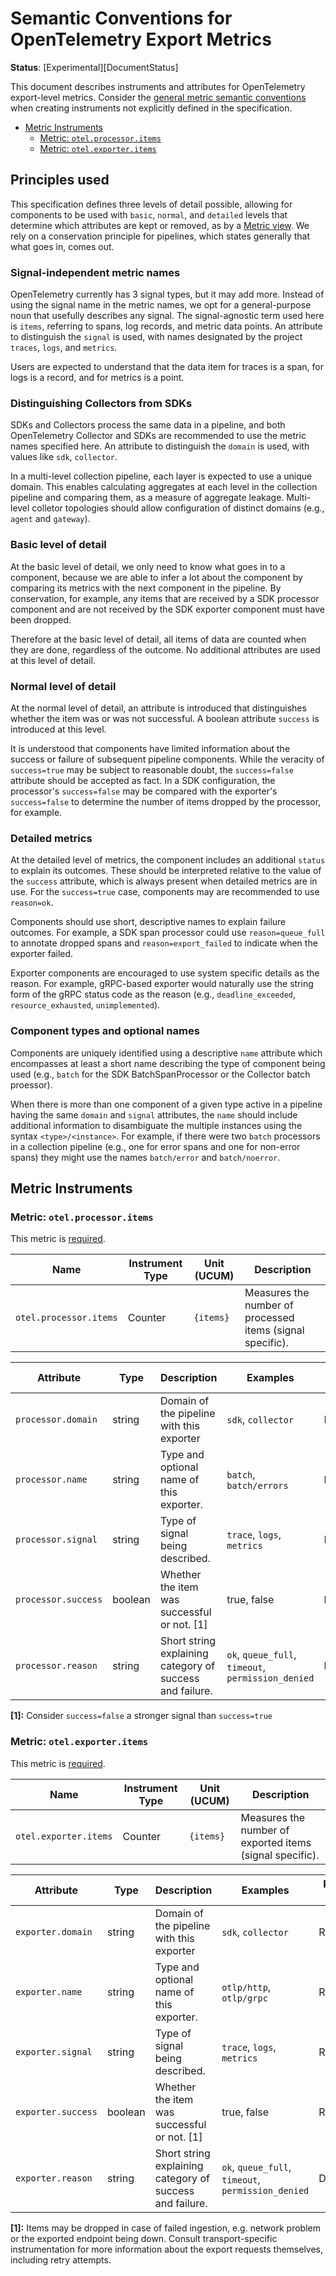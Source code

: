 <!--- Hugo front matter used to generate the website version of this page:
linkTitle: OpenTelemetry Export
--->

# Semantic Conventions for OpenTelemetry Export Metrics

**Status**: [Experimental][DocumentStatus]

This document describes instruments and attributes for OpenTelemetry
export-level metrics. Consider the [general metric semantic
conventions](README.md#general-metric-semantic-conventions) when creating
instruments not explicitly defined in the specification.

<!-- Re-generate TOC with `markdown-toc --no-first-h1 -i` -->

<!-- toc -->

- [Metric Instruments](#metric-instruments)
  * [Metric: `otel.processor.items`](#metric-otelprocessoritems)
  * [Metric: `otel.exporter.items`](#metric-otelexporteritems)

<!-- tocstop -->

## Principles used

This specification defines three levels of detail possible, allowing
for components to be used with `basic`, `normal`, and `detailed`
levels that determine which attributes are kept or removed, as by a
[Metric
view](https://opentelemetry.io/docs/specs/otel/metrics/sdk/#view).  We
rely on a conservation principle for pipelines, which states generally
that what goes in, comes out.

### Signal-independent metric names

OpenTelemetry currently has 3 signal types, but it may add more.
Instead of using the signal name in the metric names, we opt for a
general-purpose noun that usefully describes any signal.  The
signal-agnostic term used here is `items`, referring to spans, log
records, and metric data points.  An attribute to distinguish the
`signal` is used, with names designated by the project `traces`,
`logs`, and `metrics`.

Users are expected to understand that the data item for traces is a
span, for logs is a record, and for metrics is a point.

### Distinguishing Collectors from SDKs

SDKs and Collectors process the same data in a pipeline, and both
OpenTelemetry Collector and SDKs are recommended to use the metric
names specified here.  An attribute to distinguish the `domain` is
used, with values like `sdk`, `collector`.

In a multi-level collection pipeline, each layer is expected to use a
unique domain.  This enables calculating aggregates at each level in
the collection pipeline and comparing them, as a measure of aggregate
leakage.  Multi-level colletor topologies should allow configuration
of distinct domains (e.g., `agent` and `gateway`).

### Basic level of detail

At the basic level of detail, we only need to know what goes in to a
component, because we are able to infer a lot about the component by
comparing its metrics with the next component in the pipeline.  By
conservation, for example, any items that are received by a SDK
processor component and are not received by the SDK exporter component
must have been dropped.

Therefore at the basic level of detail, all items of data are counted
when they are done, regardless of the outcome.  No additional
attributes are used at this level of detail.

### Normal level of detail

At the normal level of detail, an attribute is introduced that
distinguishes whether the item was or was not successful.  A boolean
attribute `success` is introduced at this level.

It is understood that components have limited information about the
success or failure of subsequent pipeline components.  While the
veracity of `success=true` may be subject to reasonable doubt, the
`success=false` attribute should be accepted as fact.  In a SDK
configuration, the processor's `success=false` may be compared with
the exporter's `success=false` to determine the number of items
dropped by the processor, for example.

### Detailed metrics

At the detailed level of metrics, the component includes an additional
`status` to explain its outcomes.  These should be interpreted
relative to the value of the `success` attribute, which is always
present when detailed metrics are in use.  For the `success=true`
case, components may are recommended to use `reason=ok`.

Components should use short, descriptive names to explain failure
outcomes.  For example, a SDK span processor could use
`reason=queue_full` to annotate dropped spans and
`reason=export_failed` to indicate when the exporter failed.

Exporter components are encouraged to use system specific details as
the reason.  For example, gRPC-based exporter would naturally use the
string form of the gRPC status code as the reason (e.g.,
`deadline_exceeded`, `resource_exhausted`, `unimplemented`).

### Component types and optional names

Components are uniquely identified using a descriptive `name`
attribute which encompasses at least a short name describing the type
of component being used (e.g., `batch` for the SDK BatchSpanProcessor
or the Collector batch proessor).

When there is more than one component of a given type active in a
pipeline having the same `domain` and `signal` attributes, the `name`
should include additional information to disambiguate the multiple
instances using the syntax `<type>/<instance>`.  For example, if there
were two `batch` processors in a collection pipeline (e.g., one for
error spans and one for non-error spans) they might use the names
`batch/error` and `batch/noerror`.

## Metric Instruments

### Metric: `otel.processor.items`

This metric is [required][MetricRequired].

<!-- semconv metric.otel.processor.items(metric_table) -->
| Name     | Instrument Type | Unit (UCUM) | Description    |
| -------- | --------------- | ----------- | -------------- |
| `otel.processor.items` | Counter | `{items}` | Measures the number of processed items (signal specific). |
<!-- endsemconv -->


<!-- semconv metric.otel.processor.items(full) -->
| Attribute           | Type    | Description                                              | Examples                                           | Requirement Level |
|---------------------|---------|----------------------------------------------------------|----------------------------------------------------|-------------------|
| `processor.domain`  | string  | Domain of the pipeline with this exporter                | `sdk`, `collector`                                 | Required          |
| `processor.name`    | string  | Type and optional name of this exporter.                 | `batch`, `batch/errors`                            | Required          |
| `processor.signal`  | string  | Type of signal being described.                          | `trace`, `logs`, `metrics`                         | Required          |
| `processor.success` | boolean | Whether the item was successful or not. [1]              | true, false                                        | Recommended       |
| `processor.reason`  | string  | Short string explaining category of success and failure. | `ok`, `queue_full`, `timeout`, `permission_denied` | Detailed          |

**[1]:** Consider `success=false` a stronger signal than `success=true`
<!-- endsemconv -->

### Metric: `otel.exporter.items`

This metric is [required][MetricRequired].

<!-- semconv metric.otel.exporter.items(metric_table) -->
| Name     | Instrument Type | Unit (UCUM) | Description    |
| -------- | --------------- | ----------- | -------------- |
| `otel.exporter.items` | Counter | `{items}` | Measures the number of exported items (signal specific). |
<!-- endsemconv -->

<!-- semconv metric.otel.exporter.items(full) -->
| Attribute          | Type    | Description                                              | Examples                                           | Requirement Level |
|--------------------|---------|----------------------------------------------------------|----------------------------------------------------|-------------------|
| `exporter.domain`  | string  | Domain of the pipeline with this exporter                | `sdk`, `collector`                                 | Required          |
| `exporter.name`    | string  | Type and optional name of this exporter.                 | `otlp/http`, `otlp/grpc`                           | Required          |
| `exporter.signal`  | string  | Type of signal being described.                          | `trace`, `logs`, `metrics`                         | Required          |
| `exporter.success` | boolean | Whether the item was successful or not. [1]              | true, false                                        | Recommended       |
| `exporter.reason`  | string  | Short string explaining category of success and failure. | `ok`, `queue_full`, `timeout`, `permission_denied` | Detailed          |

**[1]:** Items may be dropped in case of failed ingestion, e.g. network problem or the exported endpoint being down.  Consult transport-specific instrumentation for more information about the export requests themselves, including retry attempts.
<!-- endsemconv -->

[MetricRequired]: https://github.com/open-telemetry/opentelemetry-specification/blob/v1.22.0/specification/metrics/metric-requirement-level.md#required
